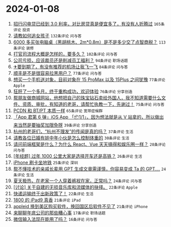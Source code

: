 # 2024-01-08

1. [招行闪电贷已经到 3.0 利率，对比房贷真是便宜多了，有没有人折腾过](https://www.v2ex.com/t/1006684) `165条评论` `投资`
1. [请教如何追女孩子](https://www.v2ex.com/t/1006798) `132条评论` `问与答`
1. [6000 多买张电脑桌（黑胡桃木、2m*0.8m）是不是多少交了点智商税？](https://www.v2ex.com/t/1006821) `113条评论` `装修`
1. [打官司流程大概是怎样的，要多久？](https://www.v2ex.com/t/1006698) `102条评论` `问与答`
1. [公司亏损，应该裁员还是削减员工福利？](https://www.v2ex.com/t/1006675) `94条评论` `职场话题`
1. [✈要到期了，有没有推荐的机场让我飞一飞](https://www.v2ex.com/t/1006676) `84条评论` `问与答`
1. [顺丰是不是很容易拉黑用户？](https://www.v2ex.com/t/1006713) `77条评论` `问与答`
1. [想买一个手机送对象，目前对象在 15 ProMax 以及 15Plus 之间犹豫](https://www.v2ex.com/t/1006763) `77条评论` `Apple`
1. [狂肝了一个多月，终于重构成功，欢迎体验](https://www.v2ex.com/t/1006678) `76条评论` `分享创造`
1. [帮朋友做商城网站，他想把自己的珠宝钻石卖给外国人，我不知道需要什么文件、资质、审批，有知道的老哥，请帮忙执教一下，先谢过！](https://www.v2ex.com/t/1006776) `75条评论` `问与答`
1. [PCDN 和 BT/PT 本质一样](https://www.v2ex.com/t/1006664) `65条评论` `宽带症候群`
1. [「App 君第 6 弹」iOS App 「📦1/1」，因为想法就是从 V 站拿的，所以做出来当然是要抽奖加限免呀](https://www.v2ex.com/t/1006860) `39条评论` `分享创造`
1. [杭州的老哥们，“杭州不理发”的传闻是真的吗？](https://www.v2ex.com/t/1006791) `37条评论` `生活`
1. [请教各位已婚有娃中年小伙是怎么控制体重的](https://www.v2ex.com/t/1006863) `30条评论` `生活`
1. [请问前端框架是什么？为什么 React、Vue 天天搞得和娱乐圈一样？](https://www.v2ex.com/t/1006872) `28条评论` `问与答`
1. [[年经题] 过年 1000 公里大家是选择开车还是高铁？](https://www.v2ex.com/t/1006904) `26条评论` `生活`
1. [iPhone 刷卡坐地铁](https://www.v2ex.com/t/1006744) `25条评论` `深圳`
1. [帮不懂技术的亲戚长辈用 GPT 生成文章需谨慎，你容易变成 Ta 的 GPT....](https://www.v2ex.com/t/1006839) `24条评论` `生活`
1. [夏天极热，在老家一个人穿着裤衩在家，正常吗？](https://www.v2ex.com/t/1006674) `24条评论` `问与答`
1. [[讨论] 关于自建的无损音乐库和流媒体的抉择。](https://www.v2ex.com/t/1006900) `22条评论` `Apple`
1. [快递运输终于出新政策了！](https://www.v2ex.com/t/1006773) `22条评论` `生活`
1. [1800 的 iPad9 真香](https://www.v2ex.com/t/1006751) `21条评论` `iPad`
1. [appleid 换到美区购买软件，换回国区后软件不见了](https://www.v2ex.com/t/1006688) `21条评论` `iPhone`
1. [来聊聊年底公司的那些糟心事](https://www.v2ex.com/t/1006786) `17条评论` `职场话题`
1. [微信输入法现在能用了吗？](https://www.v2ex.com/t/1006800) `16条评论` `问与答`
